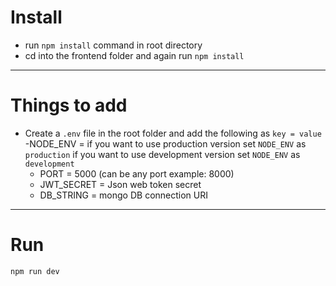 # Install

- run  `npm install` command in root directory
- cd into the frontend folder and again run `npm install`
---

# Things to add

- Create a `.env` file in the root folder and add the following as `key = value`
  -NODE_ENV = if you want to use production version set `NODE_ENV` as `production` if you want to use development version set `NODE_ENV` as `development`
  - PORT = 5000 (can be any port example: 8000)
  - JWT_SECRET = Json web token secret
  - DB_STRING = mongo DB connection URI
---



# Run
`npm run dev`
